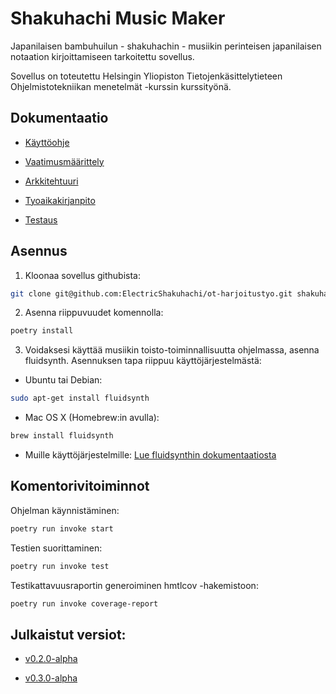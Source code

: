 # Shakuhachi Music Maker

Japanilaisen bambuhuilun - shakuhachin - musiikin perinteisen japanilaisen notaation kirjoittamiseen tarkoitettu sovellus.

Sovellus on toteutettu Helsingin Yliopiston Tietojenkäsittelytieteen Ohjelmistotekniikan menetelmät -kurssin kurssityönä.

## Dokumentaatio

- [Käyttöohje](https://github.com/ElectricShakuhachi/ot-harjoitustyo/blob/master/dokumentaatio/kayttoohje.md)

- [Vaatimusmäärittely](https://github.com/ElectricShakuhachi/ot-harjoitustyo/blob/master/dokumentaatio/vaatimusmaarittely.md)

- [Arkkitehtuuri](https://github.com/ElectricShakuhachi/ot-harjoitustyo/blob/master/dokumentaatio/arkkitehtuuri.md)

- [Tyoaikakirjanpito](https://github.com/ElectricShakuhachi/ot-harjoitustyo/blob/master/dokumentaatio/tyoaikakirjanpito.md)

- [Testaus](https://github.com/ElectricShakuhachi/ot-harjoitustyo/blob/master/dokumentaatio/testaus.md)

## Asennus

1. Kloonaa sovellus githubista:

 ```bash
git clone git@github.com:ElectricShakuhachi/ot-harjoitustyo.git shakuhachi_music_maker
```

2. Asenna riippuvuudet komennolla:
 ```bash
poetry install
```

3. Voidaksesi käyttää musiikin toisto-toiminnallisuutta ohjelmassa, asenna fluidsynth.
Asennuksen tapa riippuu käyttöjärjestelmästä:

- Ubuntu tai Debian:
 ```bash
sudo apt-get install fluidsynth
```

- Mac OS X (Homebrew:in avulla):
 ```bash
brew install fluidsynth
```

- Muille käyttöjärjestelmille:
[Lue fluidsynthin dokumentaatiosta](https://github.com/FluidSynth/fluidsynth/wiki/Download)

## Komentorivitoiminnot

Ohjelman käynnistäminen:

 ```bash
poetry run invoke start
```

Testien suorittaminen:

 ```bash
poetry run invoke test
```
Testikattavuusraportin generoiminen hmtlcov -hakemistoon:

 ```bash
poetry run invoke coverage-report
```

## Julkaistut versiot:

- [v0.2.0-alpha](https://github.com/ElectricShakuhachi/ot-harjoitustyo/releases/tag/v0.2.0-alpha)

- [v0.3.0-alpha](https://github.com/ElectricShakuhachi/ot-harjoitustyo/releases/tag/v0.3.0-alpha)